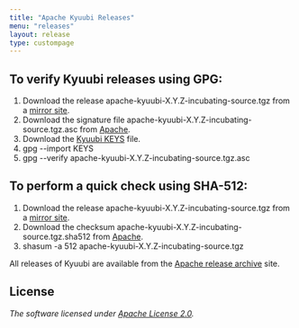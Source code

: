 ```yaml
---
title: "Apache Kyuubi Releases"
menu: "releases"
layout: release
type: custompage
---
```

<!---
  Licensed under the Apache License, Version 2.0 (the "License");
  you may not use this file except in compliance with the License.
  You may obtain a copy of the License at

   http://www.apache.org/licenses/LICENSE-2.0

  Unless required by applicable law or agreed to in writing, software
  distributed under the License is distributed on an "AS IS" BASIS,
  WITHOUT WARRANTIES OR CONDITIONS OF ANY KIND, either express or implied.
  See the License for the specific language governing permissions and
  limitations under the License. See accompanying LICENSE file.
-->

## To verify Kyuubi releases using GPG:

1.  Download the release apache-kyuubi-X.Y.Z-incubating-source.tgz from a [mirror
    site](https://www.apache.org/dyn/closer.lua/incubator/kyuubi/).
2.  Download the signature file apache-kyuubi-X.Y.Z-incubating-source.tgz.asc from
    [Apache](https://www.apache.org/dyn/closer.lua/incubator/kyuubi/).
3.  Download the [Kyuubi
    KEYS](https://www.apache.org/dyn/closer.lua/incubator/kyuubi/KEYS) file.
4.  gpg --import KEYS
5.  gpg --verify apache-kyuubi-X.Y.Z-incubating-source.tgz.asc

## To perform a quick check using SHA-512:

1.  Download the release apache-kyuubi-X.Y.Z-incubating-source.tgz from a [mirror
    site](https://www.apache.org/dyn/closer.lua/incubator/kyuubi/).
2.  Download the checksum apache-kyuubi-X.Y.Z-incubating-source.tgz.sha512 from
    [Apache](https://www.apache.org/dyn/closer.lua/incubator/kyuubi/).
3.  shasum -a 512 apache-kyuubi-X.Y.Z-incubating-source.tgz

All releases of Kyuubi are available from the [Apache release
archive](https://archive.apache.org/dist/incubator/kyuubi/) site.

## License

_The software licensed under [Apache License 2.0](http://www.apache.org/licenses/LICENSE-2.0)._
